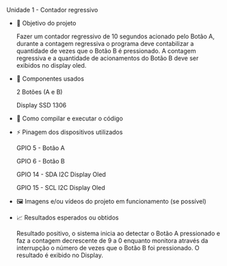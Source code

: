 Unidade 1  - Contador regressivo

- 🎯 Objetivo do projeto

  Fazer um contador regressivo de 10 segundos acionado pelo Botão A, durante a contagem regressiva o programa deve contabilizar a quantidade de vezes que o Botão B é pressionado. A contagem regressiva e a quantidade de acionamentos do Botão B deve ser exibidos no display oled.

  

- 🔧 Componentes usados

  2 Botões (A e B)

  Display SSD 1306

  

- 💾 Como compilar e executar o código

  

  

- ⚡ Pinagem dos dispositivos utilizados

  GPIO 5 - Botão A

  GPIO 6 - Botão B

  GPIO 14 - SDA I2C Display Oled

  GPIO 15 - SCL I2C Display Oled

  

- 🖼️ Imagens e/ou vídeos do projeto em funcionamento (se possível)

  

- 📈 Resultados esperados ou obtidos

  Resultado positivo, o sistema inicia ao detectar o Botão A pressionado e faz a contagem decrescente de 9 a 0 enquanto monitora através da interrupção o número de vezes que o Botão B foi pressionado. O resultado é exibido no Display.